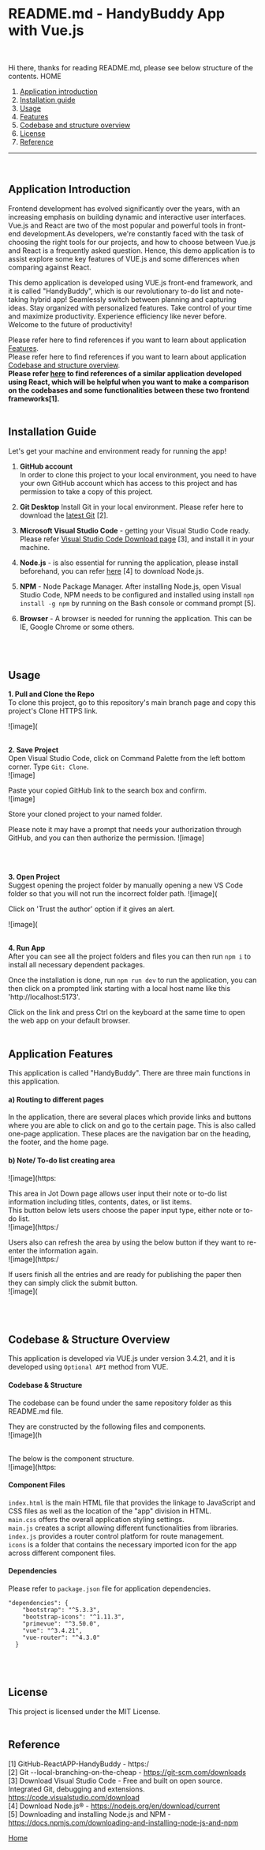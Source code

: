 # README.md - HandyBuddy App with Vue.js
<br />

Hi there, thanks for reading README.md, please see below structure of the contents. <a name="home">HOME</a>

1. [Application introduction](#ch1)
2. [Installation guide](#ch2)
3. [Usage](#ch3)  
4. [Features](#ch4)
5. [Codebase and structure overview](#ch5)
6. [License](#ch6)
7. [Reference](#ref)

***
<br />

 
  
## <a name="ch1">Application Introduction</a>

<p>Frontend development has evolved significantly over the years, with an increasing emphasis on building dynamic and interactive user interfaces. Vue.js and React are two of the most popular and powerful tools in front-end development.As developers, we're constantly faced with the task of choosing the right tools for our projects, and how to choose between Vue.js and React is a frequently asked question. Hence, this demo application is to assist explore some key features of VUE.js and some differences when comparing against React.</p>

<p>This demo application is developed using VUE.js front-end framework, and it is called "HandyBuddy", which is our revolutionary to-do list and note-taking hybrid app! Seamlessly switch between planning and capturing ideas. Stay organized with personalized features. Take control of your time and maximize productivity. Experience efficiency like never before. Welcome to the future of productivity!</p>

Please refer here to find references if you want to learn about application [Features](#ch4).\
Please refer here to find references if you want to learn about application [Codebase and structure overview](#ch5).\
**Please refer **[here](https://link)** to find references of a similar application developed using React, which will be helpful when you want to make a comparison on the codebases and some functionalities between these two frontend frameworks[1].**
\
<br />
## <a name="ch2">Installation Guide</a>

Let's get your machine and environment ready for running the app!

 1. **GitHub account**\
In order to clone this project to your local environment, you need to have your own GitHub account which has access to this project and has permission to take a copy of this project.


 2. **Git Desktop**
Install Git in your local environment. Please refer here to download the [latest Git](https://git-scm.com/downloads) [2].


 3. **Microsoft Visual Studio Code** - getting your Visual Studio Code ready. Please refer [Visual Studio Code Download page](https://code.visualstudio.com/download) [3], and install it in your machine.


 4. **Node.js** - is also essential for running the application, please install beforehand, you can refer [here](https://nodejs.org/en/download/current) [4] to download Node.js.


 5. **NPM** - Node Package Manager. After installing Node.js, open Visual Studio Code, NPM needs to be configured and installed using install `npm install -g npm` by running on the Bash console or command prompt [5].

 6. **Browser** - A browser is needed for running the application. This can be IE, Google Chrome or some others.

\
<br />
## <a name="ch3">Usage</a>

**1. Pull and Clone the Repo**
\
To clone this project, go to this repository's main branch page and copy this project's Clone HTTPS link.

![image](
\
<br />

**2. Save Project**
\
Open Visual Studio Code, click on Command Palette from the left bottom corner. Type `Git: Clone`.\
![image]

Paste your copied GitHub link to the search box and confirm.\
![image]

Store your cloned project to your named folder.

Please note it may have a prompt that needs your authorization through GitHub, and you can then authorize the permission.
![image]

\
<br />

**3. Open Project**
\
Suggest opening the project folder by manually opening a new VS Code folder so that you will not run the incorrect folder path.
![image](


Click on 'Trust the author' option if it gives an alert.

![image](
\
<br />

**4. Run App**
\
After you can see all the project folders and files you can then run `npm i` to install all necessary dependent packages.

Once the installation is done, run `npm run dev` to run the application, you can then click on a prompted link starting with a local host name like this 'http://localhost:5173'.

Click on the link and press Ctrl on the keyboard at the same time to open the web app on your default browser. 
\
<br />
## <a name="ch4">Application Features</a>
<p>This application is called "HandyBuddy". There are three main functions in this application. </p>

#### a) Routing to different pages
In the application, there are several places which provide links and buttons where you are able to click on and go to the certain page. This is also called one-page application.
These places are the navigation bar on the heading, the footer, and the home page.

#### b) Note/ To-do list creating area
![image](https:

This area in Jot Down page allows user input their note or to-do list information including titles, contents, dates, or list items.\
This button below lets users choose the paper input type, either note or to-do list.\
![image](https:/

Users also can refresh the area by using the below button if they want to re-enter the information again.\
![image](https:/

If users finish all the entries and are ready for publishing the paper then they can simply click the submit button.\
![image](

\
<br />
## <a name="ch5">Codebase & Structure Overview</a>
This application is developed via VUE.js under version 3.4.21, and it is developed using `Optional API` method from VUE.
#### Codebase & Structure
The codebase can be found under the same repository folder as this README.md file.

They are constructed by the following files and components.\
![image](h

\
The below is the component structure.\
![image](https:

#### Component Files
`index.html` is the main HTML file that provides the linkage to JavaScript and CSS files as well as the location of the "app" division in HTML.\
`main.css` offers the overall application styling settings.\
`main.js` creates a script allowing different functionalities from libraries.\
`index.js` provides a router control platform for route management.\
`icons` is a folder that contains the necessary imported icon for the app across different component files.

#### Dependencies
Please refer to `package.json` file for application dependencies.

    "dependencies": {
        "bootstrap": "^5.3.3",
        "bootstrap-icons": "^1.11.3",
        "primevue": "^3.50.0",
        "vue": "^3.4.21",
        "vue-router": "^4.3.0"
      }
\
<br />

## <a name="ch6">License</a>
This project is licensed under the MIT License.
\
<br />
## <a name="ref">Reference</a>
[1] GitHub-ReactAPP-HandyBuddy - https:/  \
[2] Git --local-branching-on-the-cheap - https://git-scm.com/downloads \
[3] Download Visual Studio Code - Free and built on open source. Integrated Git, debugging and extensions. https://code.visualstudio.com/download  \
[4] Download Node.js® - https://nodejs.org/en/download/current   \
[5] Downloading and installing Node.js and NPM - https://docs.npmjs.com/downloading-and-installing-node-js-and-npm  


[Home](#home)
